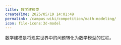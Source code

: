 ```yaml
---
title: 数学建模类
createTime: 2025/05/19 14:01:49
permalink: /campus-wiki/competition/math-modeling/
icon: file-icons:3d-model
---
```


数学建模是将现实世界中的问题转化为数学模型的过程。